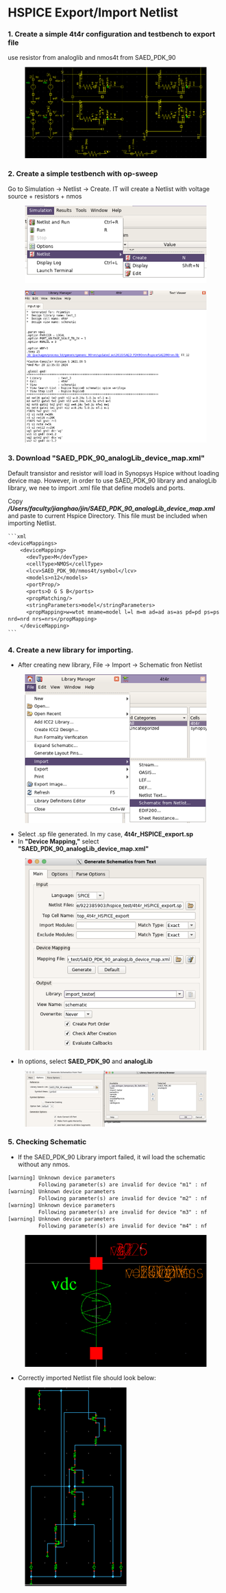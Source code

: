 # HSPICE Export/Import Netlist

### 1. Create a simple 4t4r configuration and testbench to export file&#x20;

use resistor from analoglib and nmos4t from SAED\_PDK\_90

<figure><img src="../.gitbook/assets/image (1) (1).png" alt=""><figcaption></figcaption></figure>

### 2. Create a simple testbench with op-sweep

Go to Simulation -> Netlist -> Create. IT will create a Netlist with voltage source + resistors + nmos

<figure><img src="../.gitbook/assets/image (2).png" alt=""><figcaption></figcaption></figure>

<figure><img src="../.gitbook/assets/image (3).png" alt=""><figcaption></figcaption></figure>

###

### 3. Download "SAED\_PDK\_90\_analogLib\_device\_map.xml"

Default transistor and resistor will load in Synopsys Hspice without loading device map. However, in order to use SAED\_PDK\_90 library and analogLib library, we nee to import .xml file that define models and ports.&#x20;



Copy _**/Users/faculty/jianghao/jin/SAED\_PDK\_90\_analogLib\_device\_map.xml**_ and paste to current Hspice Directory. This file must be included when importing Netlist.&#x20;

````
```xml
<deviceMappings>
    <deviceMapping>
      <devType>M</devType>
      <cellType>NMOS</cellType>
      <lcv>SAED_PDK_90/nmos4t/symbol</lcv>
      <models>n12</models>
      <portProp/>
      <ports>D G S B</ports>
      <propMatching/>
      <stringParameters>model</stringParameters>
      <propMapping>w=wtot mname=model l=l m=m ad=ad as=as pd=pd ps=ps nrd=nrd nrs=nrs</propMapping>
    </deviceMapping>
```
````



### 4. Create a new library for importing.&#x20;

* After creating new library, File -> Import -> Schematic fron Netlist&#x20;

<figure><img src="../.gitbook/assets/image (4).png" alt=""><figcaption></figcaption></figure>

* Select .sp file generated. In my case, **4t4r\_HSPICE\_export.sp**&#x20;
* In **"Device Mapping,"** select **"SAED\_PDK\_90\_analogLib\_device\_map.xml"**

<figure><img src="../.gitbook/assets/image (5).png" alt=""><figcaption></figcaption></figure>

* In options, select **SAED\_PDK\_90** and **analogLib**

<figure><img src="../.gitbook/assets/image (6).png" alt=""><figcaption></figcaption></figure>



### 5. Checking Schematic&#x20;

* If the SAED\_PDK\_90 Library import failed, it wil load the schematic without any nmos.

```
[warning] Unknown device parameters
          Following parameter(s) are invalid for device "m1" : nf
[warning] Unknown device parameters
          Following parameter(s) are invalid for device "m2" : nf
[warning] Unknown device parameters
          Following parameter(s) are invalid for device "m3" : nf
[warning] Unknown device parameters
          Following parameter(s) are invalid for device "m4" : nf
```

<figure><img src="../.gitbook/assets/image (7).png" alt=""><figcaption></figcaption></figure>

* Correctly imported Netlist file should look below:

<figure><img src="../.gitbook/assets/image (9).png" alt=""><figcaption></figcaption></figure>
